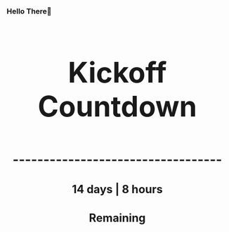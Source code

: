 ### Hello There👋

<!---START-TIMER--->
<h3 align='center' style='font-size: 64px;'>Kickoff Countdown</h3>
<h3 align='center' style='font-size: 30px;'>----------------------------------</h3>
<h3 align='center' style='font-size: 25px;'>14 days | 8 hours</h3>
<h3 align='center' style='font-size: 25px;'>Remaining</h3>
<!---END-TIMER--->
